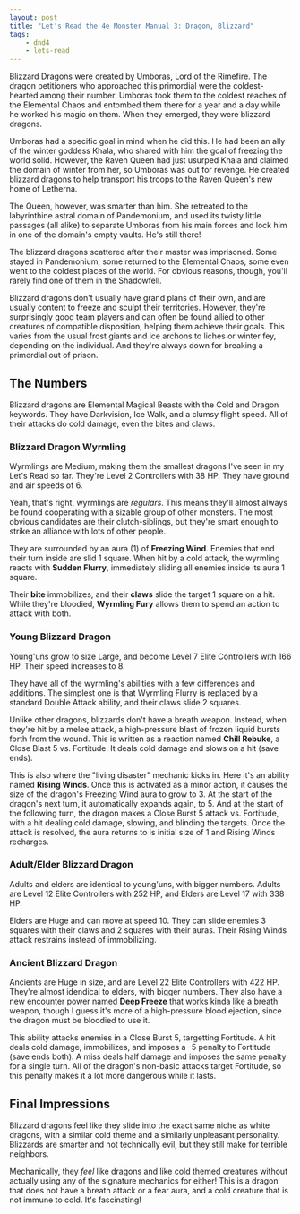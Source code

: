 ```yaml
---
layout: post
title: "Let's Read the 4e Monster Manual 3: Dragon, Blizzard"
tags:
    - dnd4
    - lets-read
---
```


Blizzard Dragons were created by Umboras, Lord of the Rimefire. The dragon
petitioners who approached this primordial were the coldest-hearted among their
number. Umboras took them to the coldest reaches of the Elemental Chaos and
entombed them there for a year and a day while he worked his magic on them. When
they emerged, they were blizzard dragons.

Umboras had a specific goal in mind when he did this. He had been an ally of the
winter goddess Khala, who shared with him the goal of freezing the world
solid. However, the Raven Queen had just usurped Khala and claimed the domain of
winter from her, so Umboras was out for revenge. He created blizzard dragons to
help transport his troops to the Raven Queen's new home of Letherna.

The Queen, however, was smarter than him. She retreated to the labyrinthine
astral domain of Pandemonium, and used its twisty little passages (all alike) to
separate Umboras from his main forces and lock him in one of the domain's empty
vaults. He's still there!

The blizzard dragons scattered after their master was imprisoned. Some stayed in
Pandemonium, some returned to the Elemental Chaos, some even went to the coldest
places of the world. For obvious reasons, though, you'll rarely find one of them
in the Shadowfell.

Blizzard dragons don't usually have grand plans of their own, and are usually
content to freeze and sculpt their territories. However, they're surprisingly
good team players and can often be found allied to other creatures of compatible
disposition, helping them achieve their goals. This varies from the usual frost
giants and ice archons to liches or winter fey, depending on the individual. And
they're always down for breaking a primordial out of prison.

## The Numbers

Blizzard dragons are Elemental Magical Beasts with the Cold and Dragon
keywords. They have Darkvision, Ice Walk, and a clumsy flight speed. All of
their attacks do cold damage, even the bites and claws.

### Blizzard Dragon Wyrmling

Wyrmlings are Medium, making them the smallest dragons I've seen in my Let's
Read so far. They're Level 2 Controllers with 38 HP. They have ground and air
speeds of 6.

Yeah, that's right, wyrmlings are _regulars_. This means they'll almost always
be found cooperating with a sizable group of other monsters. The most obvious
candidates are their clutch-siblings, but they're smart enough to strike an
alliance with lots of other people.

They are surrounded by an aura (1) of **Freezing Wind**. Enemies that end their
turn inside are slid 1 square. When hit by a cold attack, the wyrmling reacts
with **Sudden Flurry**, immediately sliding all enemies inside its aura 1
square.

Their **bite** immobilizes, and their **claws** slide the target 1 square on a
hit. While they're bloodied, **Wyrmling Fury** allows them to spend an action to
attack with both.

### Young Blizzard Dragon

Young'uns grow to size Large, and become Level 7 Elite Controllers with 166
HP. Their speed increases to 8.

They have all of the wyrmling's abilities with a few differences and
additions. The simplest one is that Wyrmling Flurry is replaced by a standard
Double Attack ability, and their claws slide 2 squares.

Unlike other dragons, blizzards don't have a breath weapon. Instead, when
they're hit by a melee attack, a high-pressure blast of frozen liquid bursts
forth from the wound. This is written as a reaction named **Chill Rebuke**, a
Close Blast 5 vs. Fortitude. It deals cold damage and slows on a hit (save
ends).

This is also where the "living disaster" mechanic kicks in. Here it's an ability
named **Rising Winds**. Once this is activated as a minor action, it causes the
size of the dragon's Freezing Wind aura to grow to 3. At the start of the
dragon's next turn, it automatically expands again, to 5. And at the start of
the following turn, the dragon makes a Close Burst 5 attack vs. Fortitude, with
a hit dealing cold damage, slowing, and blinding the targets. Once the attack is
resolved, the aura returns to is initial size of 1 and Rising Winds recharges.

### Adult/Elder Blizzard Dragon

Adults and elders are identical to young'uns, with bigger numbers. Adults are
Level 12 Elite Controllers with 252 HP, and Elders are Level 17 with 338
HP.

Elders are Huge and can move at speed 10. They can slide enemies 3 squares with
their claws and 2 squares with their auras. Their Rising Winds attack restrains
instead of immobilizing.

### Ancient Blizzard Dragon

Ancients are Huge in size, and are Level 22 Elite Controllers with 422
HP. They're almost idendical to elders, with bigger numbers. They also have a
new encounter power named **Deep Freeze** that works kinda like a breath weapon,
though I guess it's more of a high-pressure blood ejection, since the dragon
must be bloodied to use it.

This ability attacks enemies in a Close Burst 5, targetting Fortitude. A hit
deals cold damage, immobilizes, and imposes a -5 penalty to Fortitude (save ends
both). A miss deals half damage and imposes the same penalty for a single
turn. All of the dragon's non-basic attacks target Fortitude, so this penalty
makes it a lot more dangerous while it lasts.

## Final Impressions

Blizzard dragons feel like they slide into the exact same niche as white
dragons, with a similar cold theme and a similarly unpleasant
personality. Blizzards are smarter and not technically evil, but they still make
for terrible neighbors.

Mechanically, they _feel_ like dragons and like cold themed creatures without
actually using any of the signature mechanics for either! This is a dragon that
does not have a breath attack or a fear aura, and a cold creature that is not
immune to cold. It's fascinating!
